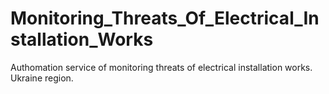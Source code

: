 # Monitoring_Threats_Of_Electrical_Installation_Works
Authomation service of monitoring threats of electrical installation works. 
Ukraine region.
